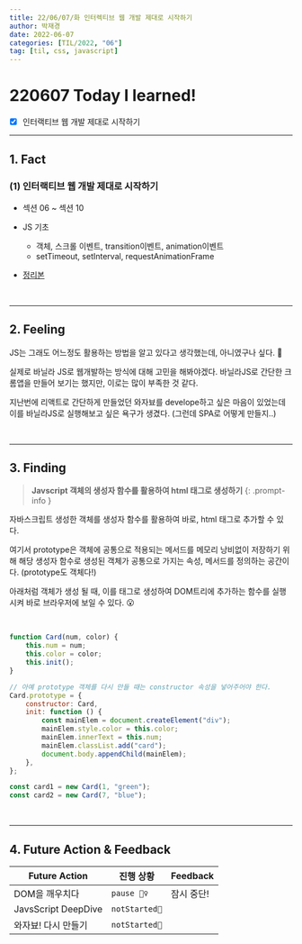 ```yaml
---
title: 22/06/07/화 인터렉티브 웹 개발 제대로 시작하기
author: 박재경
date: 2022-06-07
categories: [TIL/2022, "06"]
tag: [til, css, javascript]
---
```


# 220607 Today I learned!

- [x] 인터랙티브 웹 개발 제대로 시작하기

---

## 1. Fact 

### (1) 인터랙티브 웹 개발 제대로 시작하기

- 섹션 06 ~ 섹션 10
- JS 기초
  - 객체, 스크롤 이벤트, transition이벤트, animation이벤트
  -  setTimeout, setInterval, requestAnimationFrame

- [정리본](https://github.com/JaeKP/Study/tree/master/web/CSS/Inflearn/%EC%9D%B8%ED%84%B0%EB%A0%89%ED%8B%B0%EB%B8%8C%20%EC%9B%B9%20%EA%B0%9C%EB%B0%9C%20%EC%A0%9C%EB%8C%80%EB%A1%9C%20%EC%8B%9C%EC%9E%91%ED%95%98%EA%B8%B0)

<br>

---

## 2. Feeling

JS는 그래도 어느정도 활용하는 방법을 알고 있다고 생각했는데, 아니였구나 싶다. 🤔 

실제로 바닐라 JS로 웹개발하는 방식에 대해 고민을 해봐야겠다. 바닐라JS로 간단한 크롬앱을 만들어 보기는 했지만, 이로는 많이 부족한 것 같다. 

지난번에 리액트로 간단하게 만들었던 와자뵤를 develope하고 싶은 마음이 있었는데 이를 바닐라JS로 실행해보고 싶은 욕구가 생겼다. (그런데 SPA로 어떻게 만들지..)

<br>

---

## 3. Finding 

> **Javscript 객체의 생성자 함수를 활용하여 html 태그로 생성하기**
{: .prompt-info }

자바스크립트 생성한 객체를 생성자 함수를 활용하여 바로, html 태그로 추가할 수 있다. 

여기서 prototype은  객체에 공통으로 적용되는 메서드를 메모리 낭비없이 저장하기 위해 해당 생성자 함수로 생성된 객체가 공통으로 가지는 속성, 메서드를 정의하는 공간이다. (prototype도 객체다!)

아래처럼 객체가 생성 될 때, 이를 태그로 생성하여 DOM트리에 추가하는 함수를 실행시켜 바로 브라우저에 보일 수 있다. 😮

<br>

```javascript
function Card(num, color) {
    this.num = num;
    this.color = color;
    this.init();
}

// 아예 prototype 객체를 다시 만들 때는 constructor 속성을 넣어주어야 한다.
Card.prototype = {
    constructor: Card,
    init: function () {
        const mainElem = document.createElement("div");
        mainElem.style.color = this.color;
        mainElem.innerText = this.num;
        mainElem.classList.add("card");
        document.body.appendChild(mainElem);
    },
};

const card1 = new Card(1, "green");
const card2 = new Card(7, "blue");
```

<br>

---

## 4. Future Action & Feedback

| Future Action       | 진행 상황     | Feedback   |
| ------------------- | ------------- | ---------- |
| DOM을 깨우치다      | `pause 🤦‍♀️`    | 잠시 중단! |
| JavsScript DeepDive | `notStarted🌙` |            |
| 와자뵤! 다시 만들기 | `notStarted🌙` |            |

<br>

